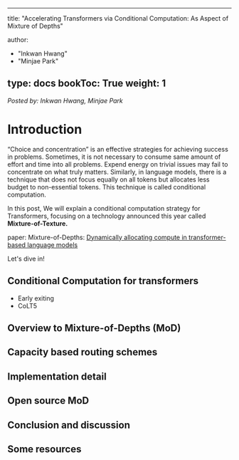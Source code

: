  ---
title: "Accelerating Transformers via Conditional Computation: As Aspect of Mixture of Depths"

author:
 - "Inkwan Hwang"
 - "Minjae Park"

type: docs
bookToc: True
weight: 1
---
*Posted by: Inkwan Hwang, Minjae Park*

# Introduction
“Choice and concentration” is an effective strategies for achieving success in problems. Sometimes, it is not necessary to consume same amount of effort and time into all problems. Expend energy on trivial issues may fail to concentrate on what truly matters. Similarly, in language models, there is a technique that does not focus equally on all tokens but allocates less budget to non-essential tokens. This technique is called conditional computation.

In this post, We will explain a conditional computation strategy for Transformers, focusing on a technology announced this year called **Mixture-of-Texture.**


paper: Mixture-of-Depths: [<U>Dynamically allocating compute in transformer-based language models</U>](https://arxiv.org/abs/2404.02258)


Let's dive in!


## Conditional Computation for transformers
- Early exiting
- CoLT5
  
## Overview to Mixture-of-Depths (MoD)

## Capacity based routing schemes

## Implementation detail

## Open source MoD

## Conclusion and discussion

## Some resources
